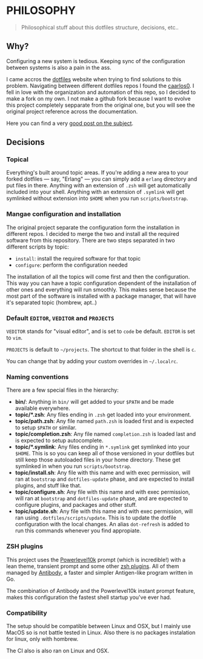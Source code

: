 # PHILOSOPHY

> Philosophical stuff about this dotfiles structure, decisions, etc..

## Why?

Configuring a new system is tedious. Keeping sync of the configuration between systems is also a pain in the ass.

I came accros the [dotfiles](https://dotfiles.github.io) website when trying to find solutions to this problem. Navigating between different dotfiles repos I found the [caarlos0](https://github.com/caarlos0/dotfiles). I fell in love with the organization and automation of this repo, so I decided to make a fork on my own. I not make a github fork because I want to evolve this project completely sepparate from the original one, but you will see the original project reference across the documentation.

Here you can find a very [good post on the subject](http://carlosbecker.com/posts/dotfiles-are-meant-to-be-forked).

## Decisions

### Topical

Everything's built around topic areas. If you're adding a new area to your
forked dotfiles — say, "Erlang" — you can simply add a `erlang` directory and
put files in there. Anything with an extension of `.zsh` will get automatically
included into your shell. Anything with an extension of `.symlink` will get
symlinked without extension into `$HOME` when you run `scripts/bootstrap`.

### Mangae configuration and installation

The original project separate the configuration form the installation in different repos. I decided to merge the two and install all the required software from this repository. There are two steps separated in two different scripts by topic:

* `install`: install the required software for that topic
* `configure`: perform the configuration needed

The installation of all the topics will come first and then the configuration. This way you can have a topic configuration dependent of the installation of other ones and everything will run smoothly. This makes sense because the most part of the software is installed with a package manager, that will have it's separated topic (hombrew, apt..)

### Default `EDITOR`, `VEDITOR` and `PROJECTS`

`VEDITOR` stands for "visual editor", and is set to `code` be default. `EDITOR` is set to `vim`.

`PROJECTS` is default to `~/projects`. The shortcut to that folder in the shell is `c`.

You can change that by adding your custom overrides in `~/.localrc`.


### Naming conventions

There are a few special files in the hierarchy:

- **bin/**: Anything in `bin/` will get added to your `$PATH` and be made available everywhere.
- **topic/\*.zsh**: Any files ending in `.zsh` get loaded into your environment.
- **topic/path.zsh**: Any file named `path.zsh` is loaded first and is expected to setup `$PATH` or similar.
- **topic/completion.zsh**: Any file named `completion.zsh` is loaded last and is expected to setup autocomplete.
- **topic/\*.symlink**: Any files ending in `*.symlink` get symlinked into your `$HOME`. This is so you can keep all of those versioned in your dotfiles but still keep those autoloaded files in your home directory. These get symlinked in when you run `scripts/bootstrap`.
- **topic/install.sh**: Any file with this name and with exec permission, will ran at `bootstrap` and `dotfiles-update` phase, and are expected to install plugins, and stuff like that.
- **topic/configure.sh**: Any file with this name and with exec permission, will ran at `bootstrap` and `dotfiles-update` phase, and are expected to configure plugins, and packages and other stuff.
- **topic/update.sh**: Any file with this name and with exec permission, will ran using `.dotfiles/scripts/update`. This is to update the dotfile configuration with the local changes. An alias `dot-refresh` is added to run this commands whenever you find appropiate.

### ZSH plugins

This project uses the [Powerlevel10k][p10k] prompt (which is incredible!) with a lean theme, transient prompt and some other [zsh plugins](/antibody/bundles.sh). All of them managed by [Antibody][antibody], a faster and simpler Antigen-like program written in Go.

The combination of Antibody and the Powerlevel10k instant prompt feature, makes this configuration the fastest shell startup you've ever had.

[p10k]: https://github.com/romkatv/powerlevel10k
[antibody]: https://github.com/caarlos0/antibody

### Compatibility

The setup should be compatible between Linux and OSX, but I mainly use MacOS so is not battle tested in Linux. Also there is no packages instalation for linux, only with hombrew.

The CI also is also ran on Linux and OSX.
